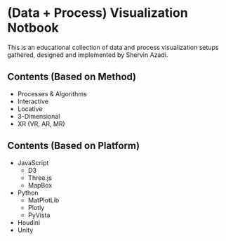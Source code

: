 # (Data + Process) Visualization Notbook

This is an educational collection of data and process visualization setups gathered, designed and implemented by Shervin Azadi.

## Contents (Based on Method)

- Processes & Algorithms
- Interactive
- Locative
- 3-Dimensional
- XR (VR, AR, MR)

## Contents (Based on Platform)

- JavaScript
  - D3
  - Three.js
  - MapBox
- Python
  - MatPlotLib
  - Plotly
  - PyVista
- Houdini
- Unity
